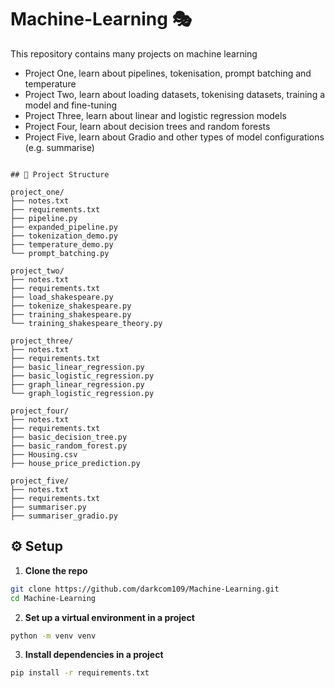 ﻿# Machine-Learning 🎭

This repository contains many projects on machine learning
- Project One, learn about pipelines, tokenisation, prompt batching and temperature
- Project Two, learn about loading datasets, tokenising datasets, training a model and fine-tuning
- Project Three, learn about linear and logistic regression models
- Project Four, learn about decision trees and random forests
- Project Five, learn about Gradio and other types of model configurations (e.g. summarise)

```

## 📂 Project Structure

project_one/
├── notes.txt
├── requirements.txt
├── pipeline.py
├── expanded_pipeline.py
├── tokenization_demo.py
├── temperature_demo.py
└── prompt_batching.py

project_two/
├── notes.txt
├── requirements.txt
├── load_shakespeare.py
├── tokenize_shakespeare.py
├── training_shakespeare.py
└── training_shakespeare_theory.py

project_three/
├── notes.txt
├── requirements.txt
├── basic_linear_regression.py
├── basic_logistic_regression.py
├── graph_linear_regression.py
└── graph_logistic_regression.py

project_four/
├── notes.txt
├── requirements.txt
├── basic_decision_tree.py
├── basic_random_forest.py
├── Housing.csv
├── house_price_prediction.py

project_five/
├── notes.txt
├── requirements.txt
├── summariser.py
├── summariser_gradio.py

```

## ⚙️ Setup

1. **Clone the repo**
```bash
git clone https://github.com/darkcom109/Machine-Learning.git
cd Machine-Learning
```

2. **Set up a virtual environment in a project**
```bash
python -m venv venv
```

3. **Install dependencies in a project**
```bash
pip install -r requirements.txt
```






